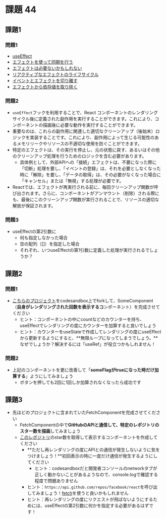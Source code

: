# 課題 44

## 課題1

### 問題1

- [useEffect](https://ja.react.dev/reference/react/useEffect)
- [エフェクトを使って同期を行う](https://ja.react.dev/learn/synchronizing-with-effects)
- [エフェクトは必要ないかもしれない](https://ja.react.dev/learn/you-might-not-need-an-effect)
- [リアクティブなエフェクトのライフサイクル](https://ja.react.dev/learn/lifecycle-of-reactive-effects)
- [イベントとエフェクトを切り離す](https://ja.react.dev/learn/separating-events-from-effects)
- [エフェクトから依存値を取り除く](https://ja.react.dev/learn/removing-effect-dependencies)

### 問題2

- `useEffect`フックを利用することで、React コンポーネントのレンダリングサイクル後に定義された副作用を実行することができます。これにより、コンポーネントの描画後に必要な動作を実行することができます。
- 重要なのは、これらの副作用に関連した適切なクリーンアップ（後始末）ロジックを実装することです。これにより、副作用によって生じる可能性のあるメモリリークやリソースの不適切な使用を防ぐことができます。
- 特定のエフェクトは、その実行を停止し、元の状態に戻す、あるいはその他のクリーンアップ処理を行うためのロジックを含む必要があります。
  - 具体例として、外部APIへの「接続」エフェクトは、不要になった際に「切断」処理を要し、「イベントの登録」は、それを必要としなくなった時に「解除」を要し、「データの取得」は、その必要がなくなった場合に「キャンセル」または「無視」する処理が必要です。
- Reactでは、エフェクトが再実行される前に、毎回クリーンアップ関数が呼び出されます。さらに、コンポーネントがアンマウント（削除）される際にも、最後にこのクリーンアップ関数が実行されることで、リソースの適切な解放が保証されます。

### 問題3

- useEffectの第2引数に
    - 何も指定しなかった場合
    - 空の配列（[]）を指定した場合
    - それぞれ、いつuseEffectの第1引数に定義した処理が実行されるでしょうか？

## 課題2

### 問題1

- [こちらのプロジェクト](https://codesandbox.io/s/use-effect-demo-yw3e5?file=/src/App.js)をcodesandbox上でforkして、SomeComponent（**自身がレンダリングされた回数を表示するコ**ンポーネント）を完成させてください
    - ヒント：コンポーネントの中にcountなどのカウンターを持ち、useEffectでレンダリングの度にカウンターを加算すると良いでしょう
    - ヒント：カウンターをuseStateで作成してレンダリングの度にuseEffectから更新するようにすると、**無限ループになってしまうでしょう。**なぜでしょうか？解決するには「useRef」が役立つかもしれません！

### 問題2

- 上記のコンポーネントを更に改善して「**someFlagがtrueになった時だけ加算する**」ようにしてみましょう
    - ボタンを押しても2回に1回しか加算されなくなったら成功です

## 課題3

- 先ほどのプロジェクトに含まれていたFetchComponentを完成させてください
    - FetchComponentの中で**GitHubのAPIと通信して、特定のレポジトリのスター数を描画**してみましょう
    - [このレポジトリ](https://github.com/facebook/react)のstar数を取得して表示するコンポーネントを作成してください
        - **ただし再レンダリングの度にAPIとの通信が発生しないように気をつけましょう！**初回表示の時に一度だけ通信が発生するようにしてください
            - ヒント：codesandboxだと開発者コンソールのnetworkタブが正しく動かないことがあるようなので、console.logで確認する程度で問題ありません
        - ヒント：`https://api.github.com/repos/facebook/react`を呼び出してみましょう！[fetch](https://developer.mozilla.org/ja/docs/Web/API/Fetch_API)を使うと良いかもしれません
        - ヒント：再レンダリングの度にリクエストが飛ばないようにするためには、useEffectの第2引数に何かを指定する必要があるはずです！
